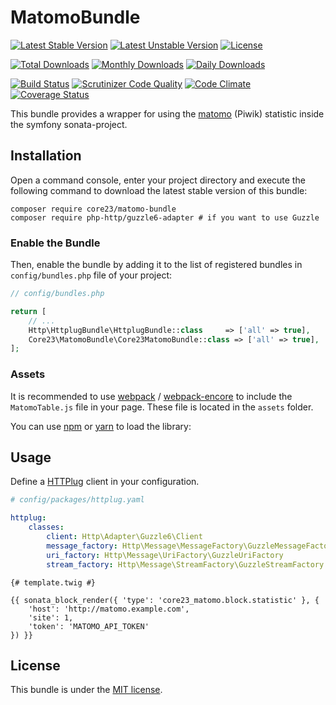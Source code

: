 MatomoBundle
===========
[![Latest Stable Version](https://poser.pugx.org/core23/matomo-bundle/v/stable)](https://packagist.org/packages/core23/matomo-bundle)
[![Latest Unstable Version](https://poser.pugx.org/core23/matomo-bundle/v/unstable)](https://packagist.org/packages/core23/matomo-bundle)
[![License](https://poser.pugx.org/core23/matomo-bundle/license)](https://packagist.org/packages/core23/matomo-bundle)

[![Total Downloads](https://poser.pugx.org/core23/matomo-bundle/downloads)](https://packagist.org/packages/core23/matomo-bundle)
[![Monthly Downloads](https://poser.pugx.org/core23/matomo-bundle/d/monthly)](https://packagist.org/packages/core23/matomo-bundle)
[![Daily Downloads](https://poser.pugx.org/core23/matomo-bundle/d/daily)](https://packagist.org/packages/core23/matomo-bundle)

[![Build Status](https://travis-ci.org/core23/MatomoBundle.svg)](https://travis-ci.org/core23/MatomoBundle)
[![Scrutinizer Code Quality](https://scrutinizer-ci.com/g/core23/MatomoBundle/badges/quality-score.png?b=master)](https://scrutinizer-ci.com/g/core23/MatomoBundle)
[![Code Climate](https://codeclimate.com/github/core23/MatomoBundle/badges/gpa.svg)](https://codeclimate.com/github/core23/MatomoBundle)
[![Coverage Status](https://coveralls.io/repos/core23/MatomoBundle/badge.svg)](https://coveralls.io/r/core23/MatomoBundle)

This bundle provides a wrapper for using the [matomo] (Piwik) statistic inside the symfony sonata-project.

## Installation

Open a command console, enter your project directory and execute the following command to download the latest stable version of this bundle:

```
composer require core23/matomo-bundle
composer require php-http/guzzle6-adapter # if you want to use Guzzle
```

### Enable the Bundle

Then, enable the bundle by adding it to the list of registered bundles in `config/bundles.php` file of your project:

```php
// config/bundles.php

return [
    // ...
    Http\HttplugBundle\HttplugBundle::class     => ['all' => true],
    Core23\MatomoBundle\Core23MatomoBundle::class => ['all' => true],
];
```

### Assets

It is recommended to use [webpack](https://webpack.js.org/) / [webpack-encore](https://github.com/symfony/webpack-encore) 
to include the `MatomoTable.js` file in your page. These file is located in the `assets` folder.

You can use [npm](https://www.npmjs.com/) or [yarn](https://yarnpkg.com/) to load the library:

## Usage

Define a [HTTPlug] client in your configuration.

```yaml
# config/packages/httplug.yaml

httplug:
    classes:
        client: Http\Adapter\Guzzle6\Client
        message_factory: Http\Message\MessageFactory\GuzzleMessageFactory
        uri_factory: Http\Message\UriFactory\GuzzleUriFactory
        stream_factory: Http\Message\StreamFactory\GuzzleStreamFactory
```

```twig
{# template.twig #}

{{ sonata_block_render({ 'type': 'core23_matomo.block.statistic' }, {
    'host': 'http://matomo.example.com',
    'site': 1,
    'token': 'MATOMO_API_TOKEN'
}) }}
```

## License

This bundle is under the [MIT license](LICENSE.md).

[HTTPlug]: http://docs.php-http.org/en/latest/index.html
[matomo]: https://matomo.org
